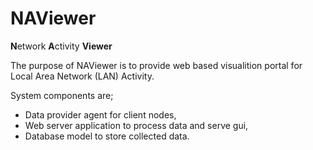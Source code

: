 NAViewer
========

**N**etwork **A**ctivity **Viewer** 

The purpose of NAViewer is to provide web based visualition portal for Local Area Network (LAN) Activity.

System components are;

 * Data provider agent for client nodes,
 * Web server application to process data and serve gui,
 * Database model to store collected data.
    
